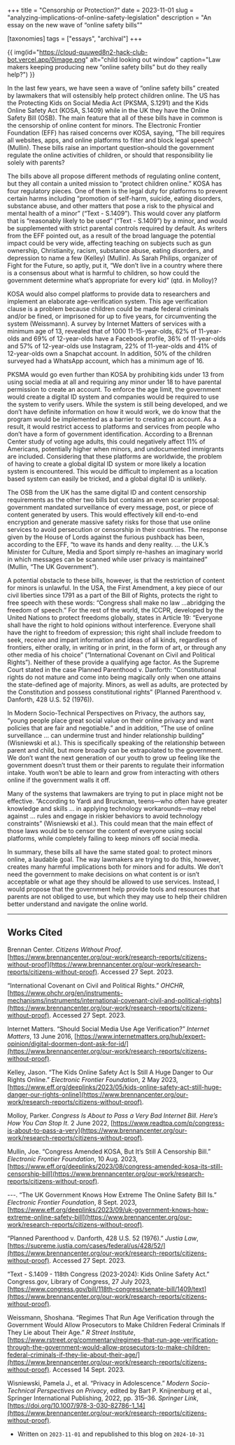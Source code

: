+++
title = "Censorship or Protection?"
date = 2023-11-01
slug = "analyzing-implications-of-online-safety-legislation"
description = "An essay on the new wave of  “online safety bills”"

[taxonomies]
tags = ["essays", "archival"]
+++

<!-- more -->

{{ img(id="https://cloud-quuwed8n2-hack-club-bot.vercel.app/0image.png" alt="child looking out window" caption="Law makers keeping producing new “online safety bills” but do they really help?") }}

In the last few years, we have seen a wave of “online safety bills” created by lawmakers that will ostensibly help protect children online. The US has the Protecting Kids on Social Media Act (PKSMA, S.1291) and the Kids Online Safety Act (KOSA, S.1409) while in the UK they have the Online Safety Bill (OSB). The main feature that all of these bills have in common is the censorship of online content for minors. The Electronic Frontier Foundation (EFF) has raised concerns over KOSA, saying, “The bill requires all websites, apps, and online platforms to filter and block legal speech” (Mullin). These bills raise an important question–should the government regulate the online activities of children, or should that responsibility lie solely with parents?

The bills above all propose different methods of regulating online content, but they all contain a united mission to “protect children online.” KOSA has four regulatory pieces. One of them is the legal duty for platforms to prevent certain harms including “promotion of self-harm, suicide, eating disorders, substance abuse, and other matters that pose a risk to the physical and mental health of a minor” (“Text - S.1409”). This would cover any platform that is “reasonably likely to be used” (“Text - S.1409”) by a minor, and would be supplemented with strict parental controls required by default. As writers from the EFF pointed out, as a result of the broad language the potential impact could be very wide, affecting teaching on subjects such as gun ownership, Christianity, racism, substance abuse, eating disorders, and depression to name a few (Kelley) (Mullin). As Sarah Philips, organizer of Fight for the Future, so aptly, put it, “We don’t live in a country where there is a consensus about what is harmful to children, so how could the government determine what’s appropriate for every kid” (qtd. in Molloy)?

KOSA would also compel platforms to provide data to researchers and implement an elaborate age-verification system. This age verification clause is a problem because children could be made federal criminals and/or be fined, or imprisoned for up to five years, for circumventing the system (Weissmann). A survey by Internet Matters of services with a minimum age of 13, revealed that of 1000 11-15-year-olds, 62% of 11-year-olds and 69% of 12-year-olds have a Facebook profile, 36% of 11-year-olds and 57% of 12-year-olds use Instagram, 22% of 11-year-olds and 41% of 12-year-olds own a Snapchat account. In addition, 50% of the children surveyed had a WhatsApp account, which has a minimum age of 16.

PKSMA would go even further than KOSA by prohibiting kids under 13 from using social media at all and requiring any minor under 18 to have parental permission to create an account. To enforce the age limit, the government would create a digital ID system and companies would be required to use the system to verify users. While the system is still being developed, and we don’t have definite information on how it would work, we do know that the program would be implemented as a barrier to creating an account. As a result, it would restrict access to platforms and services from people who don’t have a form of government identification. According to a Brennan Center study of voting age adults, this could negatively affect 11% of Americans, potentially higher when minors, and undocumented immigrants are included. Considering that these platforms are worldwide, the problem of having to create a global digital ID system or more likely a location system is encountered. This would be difficult to implement as a location based system can easily be tricked, and a global digital ID is unlikely.

The OSB from the UK has the same digital ID and content censorship requirements as the other two bills but contains an even scarier proposal: government mandated surveillance of every message, post, or piece of content generated by users. This would effectively kill end-to-end encryption and generate massive safety risks for those that use online services to avoid persecution or censorship in their countries. The response given by the House of Lords against the furious pushback has been, according to the EFF, “to wave its hands and deny reality. … the U.K.’s Minister for Culture, Media and Sport simply re-hashes an imaginary world in which messages can be scanned while user privacy is maintained” (Mullin, “The UK Government”).

A potential obstacle to these bills, however, is that the restriction of content for minors is unlawful. In the USA, the First Amendment, a key piece of our civil liberties since 1791 as a part of the Bill of Rights, protects the right to free speech with these words: “Congress shall make no law …abridging the freedom of speech.” For the rest of the world, the ICCPR, developed by the United Nations to protect freedoms globally, states in Article 19: “Everyone shall have the right to hold opinions without interference. Everyone shall have the right to freedom of expression; this right shall include freedom to seek, receive and impart information and ideas of all kinds, regardless of frontiers, either orally, in writing or in print, in the form of art, or through any other media of his choice” (“International Covenant on Civil and Political Rights”). Neither of these provide a qualifying age factor. As the Supreme Court stated in the case Planned Parenthood v. Danforth: “Constitutional rights do not mature and come into being magically only when one attains the state-defined age of majority. Minors, as well as adults, are protected by the Constitution and possess constitutional rights” (Planned Parenthood v. Danforth, 428 U.S. 52 (1976)).

In Modern Socio-Technical Perspectives on Privacy, the authors say, “young people place great social value on their online privacy and want policies that are fair and negotiable.” and in addition, “The use of online surveillance … can undermine trust and hinder relationship building” (Wisniewski et al.). This is specifically speaking of the relationship between parent and child, but more broadly can be extrapolated to the government. We don’t want the next generation of our youth to grow up feeling like the government doesn’t trust them or their parents to regulate their information intake. Youth won’t be able to learn and grow from interacting with others online if the government walls it off.

Many of the systems that lawmakers are trying to put in place might not be effective. “According to Yardi and Bruckman, teens—who often have greater knowledge and skills … in applying technology workarounds—may rebel against … rules and engage in riskier behaviors to avoid technology constraints” (Wisniewski et al.). This could mean that the main effect of those laws would be to censor the content of everyone using social platforms, while completely failing to keep minors off social media.

In summary, these bills all have the same stated goal: to protect minors online, a laudable goal. The way lawmakers are trying to do this, however, creates many harmful implications both for minors and for adults. We don’t need the government to make decisions on what content is or isn’t acceptable or what age they should be allowed to use services. Instead, I would propose that the government help provide tools and resources that parents are not obliged to use, but which they may use to help their children better understand and navigate the online world.

---

## Works Cited

Brennan Center. _Citizens Without Proof_. [https://www.brennancenter.org/our-work/research-reports/citizens-without-proof](https://www.brennancenter.org/our-work/research-reports/citizens-without-proof). Accessed 27 Sept. 2023.

“International Covenant on Civil and Political Rights.” _OHCHR_, [](https://www.ohchr.org/en/instruments-mechanisms/instruments/international-covenant-civil-and-political-rights)[https://www.ohchr.org/en/instruments-mechanisms/instruments/international-covenant-civil-and-political-rights](https://www.brennancenter.org/our-work/research-reports/citizens-without-proof). Accessed 27 Sept. 2023.

Internet Matters. “Should Social Media Use Age Verification?” _Internet Matters_, 13 June 2016, [](https://www.internetmatters.org/hub/expert-opinion/digital-doormen-dont-ask-for-id/)[https://www.internetmatters.org/hub/expert-opinion/digital-doormen-dont-ask-for-id/](https://www.brennancenter.org/our-work/research-reports/citizens-without-proof).

Kelley, Jason. “The Kids Online Safety Act Is Still A Huge Danger to Our Rights Online.” _Electronic Frontier Foundation_, 2 May 2023, [](https://www.eff.org/deeplinks/2023/05/kids-online-safety-act-still-huge-danger-our-rights-online)[https://www.eff.org/deeplinks/2023/05/kids-online-safety-act-still-huge-danger-our-rights-online](https://www.brennancenter.org/our-work/research-reports/citizens-without-proof).

Molloy, Parker. _Congress Is About to Pass a Very Bad Internet Bill. Here’s How You Can Stop It._ 2 June 2022, [](https://www.readtpa.com/p/congress-is-about-to-pass-a-very)[https://www.readtpa.com/p/congress-is-about-to-pass-a-very](https://www.brennancenter.org/our-work/research-reports/citizens-without-proof).

Mullin, Joe. “Congress Amended KOSA, But It’s Still A Censorship Bill.” _Electronic Frontier Foundation_, 10 Aug. 2023, [](https://www.eff.org/deeplinks/2023/08/congress-amended-kosa-its-still-censorship-bill)[https://www.eff.org/deeplinks/2023/08/congress-amended-kosa-its-still-censorship-bill](https://www.brennancenter.org/our-work/research-reports/citizens-without-proof).

\---. “The UK Government Knows How Extreme The Online Safety Bill Is.” _Electronic Frontier Foundation_, 8 Sept. 2023, [](https://www.eff.org/deeplinks/2023/09/uk-government-knows-how-extreme-online-safety-bill)[https://www.eff.org/deeplinks/2023/09/uk-government-knows-how-extreme-online-safety-bill](https://www.brennancenter.org/our-work/research-reports/citizens-without-proof).

“Planned Parenthood v. Danforth, 428 U.S. 52 (1976).” _Justia Law_, [](https://supreme.justia.com/cases/federal/us/428/52/)[https://supreme.justia.com/cases/federal/us/428/52/](https://www.brennancenter.org/our-work/research-reports/citizens-without-proof). Accessed 27 Sept. 2023.

“Text - S.1409 - 118th Congress (2023-2024): Kids Online Safety Act.” Congress.gov, Library of Congress, 27 July 2023, [https://www.congress.gov/bill/118th-congress/senate-bill/1409/text](https://www.brennancenter.org/our-work/research-reports/citizens-without-proof).

Weissmann, Shoshana. “Regimes That Run Age Verification through the Government Would Allow Prosecutors to Make Children Federal Criminals If They Lie about Their Age.” _R Street Institute_, [](https://www.rstreet.org/commentary/regimes-that-run-age-verification-through-the-government-would-allow-prosecutors-to-make-children-federal-criminals-if-they-lie-about-their-age/)[https://www.rstreet.org/commentary/regimes-that-run-age-verification-through-the-government-would-allow-prosecutors-to-make-children-federal-criminals-if-they-lie-about-their-age/](https://www.brennancenter.org/our-work/research-reports/citizens-without-proof). Accessed 14 Sept. 2023.

Wisniewski, Pamela J., et al. “Privacy in Adolescence.” _Modern Socio-Technical Perspectives on Privacy_, edited by Bart P. Knijnenburg et al., Springer International Publishing, 2022, pp. 315–36. _Springer Link_, [](https://doi.org/10.1007/978-3-030-82786-1_14)[https://doi.org/10.1007/978-3-030-82786-1_14](https://www.brennancenter.org/our-work/research-reports/citizens-without-proof).

* Written on `2023-11-01` and republished to this blog on `2024-10-31`
